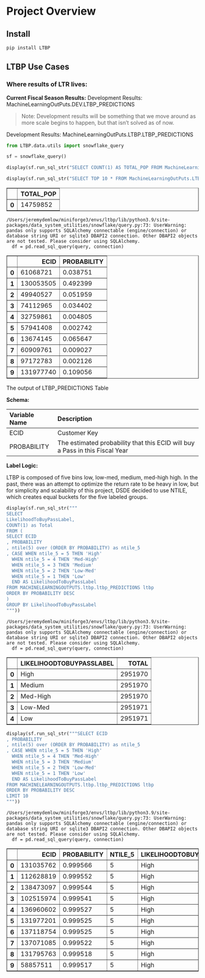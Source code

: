 Project Overview
================

<!-- WARNING: THIS FILE WAS AUTOGENERATED! DO NOT EDIT! -->

## Install

``` sh
pip install LTBP
```

## LTBP Use Cases

### Where results of LTR lives:

**Current Fiscal Season Results:** Development Results:
MachineLearningOutPuts.DEV.LTBP_PREDICTIONS

> Note: Development results will be something that we move around as
> more scale begins to happen, but that isn’t solved as of now.

Development Results: MachineLearningOutPuts.LTBP.LTBP_PREDICTIONS

``` python
from LTBP.data.utils import snowflake_query

sf = snowflake_query()

display(sf.run_sql_str("SELECT COUNT(1) AS TOTAL_POP FROM MachineLearningOutPuts.LTBP.LTBP_PREDICTIONS"))

display(sf.run_sql_str("SELECT TOP 10 * FROM MachineLearningOutPuts.LTBP.LTBP_PREDICTIONS"))
```

<div>
<style scoped>
    .dataframe tbody tr th:only-of-type {
        vertical-align: middle;
    }

    .dataframe tbody tr th {
        vertical-align: top;
    }

    .dataframe thead th {
        text-align: right;
    }
</style>
<table border="1" class="dataframe">
  <thead>
    <tr style="text-align: right;">
      <th></th>
      <th>TOTAL_POP</th>
    </tr>
  </thead>
  <tbody>
    <tr>
      <th>0</th>
      <td>14759852</td>
    </tr>
  </tbody>
</table>
</div>

    /Users/jeremydemlow/miniforge3/envs/ltbp/lib/python3.9/site-packages/data_system_utilities/snowflake/query.py:73: UserWarning: pandas only supports SQLAlchemy connectable (engine/connection) or database string URI or sqlite3 DBAPI2 connection. Other DBAPI2 objects are not tested. Please consider using SQLAlchemy.
      df = pd.read_sql_query(query, connection)

<div>
<style scoped>
    .dataframe tbody tr th:only-of-type {
        vertical-align: middle;
    }

    .dataframe tbody tr th {
        vertical-align: top;
    }

    .dataframe thead th {
        text-align: right;
    }
</style>
<table border="1" class="dataframe">
  <thead>
    <tr style="text-align: right;">
      <th></th>
      <th>ECID</th>
      <th>PROBABILITY</th>
    </tr>
  </thead>
  <tbody>
    <tr>
      <th>0</th>
      <td>61068721</td>
      <td>0.038751</td>
    </tr>
    <tr>
      <th>1</th>
      <td>130053505</td>
      <td>0.492399</td>
    </tr>
    <tr>
      <th>2</th>
      <td>49940527</td>
      <td>0.051959</td>
    </tr>
    <tr>
      <th>3</th>
      <td>74112965</td>
      <td>0.034402</td>
    </tr>
    <tr>
      <th>4</th>
      <td>32759861</td>
      <td>0.004805</td>
    </tr>
    <tr>
      <th>5</th>
      <td>57941408</td>
      <td>0.002742</td>
    </tr>
    <tr>
      <th>6</th>
      <td>13674145</td>
      <td>0.065647</td>
    </tr>
    <tr>
      <th>7</th>
      <td>60909761</td>
      <td>0.009027</td>
    </tr>
    <tr>
      <th>8</th>
      <td>97172783</td>
      <td>0.002126</td>
    </tr>
    <tr>
      <th>9</th>
      <td>131977740</td>
      <td>0.109056</td>
    </tr>
  </tbody>
</table>
</div>

The output of LTBP_PREDICTIONS Table

**Schema:**

| Variable Name | Description                                                                  |
|:--------------|:-----------------------------------------------------------------------------|
| ECID          | Customer Key                                                                 |
| PROBABILITY   | The estimated probability that this ECID will buy a Pass in this Fiscal Year |

**Label Logic:**

LTBP is composed of five bins low, low-med, medium, med-high high. In
the past, there was an attempt to optimize the return rate to be heavy
in low, but for simplicity and scalability of this project, DSDE decided
to use NTILE, which creates equal buckets for the five labeled groups.

``` python
display(sf.run_sql_str("""
SELECT 
LikelihoodToBuyPassLabel,
COUNT(1) as Total
FROM (
SELECT ECID
, PROBABILITY
, ntile(5) over (ORDER BY PROBABILITY) as ntile_5
, CASE WHEN ntile_5 = 5 THEN 'High'
  WHEN ntile_5 = 4 THEN 'Med-High'
  WHEN ntile_5 = 3 THEN 'Medium'
  WHEN ntile_5 = 2 THEN 'Low-Med'
  WHEN ntile_5 = 1 THEN 'Low'
  END AS LikelihoodToBuyPassLabel
FROM MACHINELEARNINGOUTPUTS.ltbp.ltbp_PREDICTIONS ltbp
ORDER BY PROBABILITY DESC
)
GROUP BY LikelihoodToBuyPassLabel
"""))
```

    /Users/jeremydemlow/miniforge3/envs/ltbp/lib/python3.9/site-packages/data_system_utilities/snowflake/query.py:73: UserWarning: pandas only supports SQLAlchemy connectable (engine/connection) or database string URI or sqlite3 DBAPI2 connection. Other DBAPI2 objects are not tested. Please consider using SQLAlchemy.
      df = pd.read_sql_query(query, connection)

<div>
<style scoped>
    .dataframe tbody tr th:only-of-type {
        vertical-align: middle;
    }

    .dataframe tbody tr th {
        vertical-align: top;
    }

    .dataframe thead th {
        text-align: right;
    }
</style>
<table border="1" class="dataframe">
  <thead>
    <tr style="text-align: right;">
      <th></th>
      <th>LIKELIHOODTOBUYPASSLABEL</th>
      <th>TOTAL</th>
    </tr>
  </thead>
  <tbody>
    <tr>
      <th>0</th>
      <td>High</td>
      <td>2951970</td>
    </tr>
    <tr>
      <th>1</th>
      <td>Medium</td>
      <td>2951970</td>
    </tr>
    <tr>
      <th>2</th>
      <td>Med-High</td>
      <td>2951970</td>
    </tr>
    <tr>
      <th>3</th>
      <td>Low-Med</td>
      <td>2951971</td>
    </tr>
    <tr>
      <th>4</th>
      <td>Low</td>
      <td>2951971</td>
    </tr>
  </tbody>
</table>
</div>

``` python
display(sf.run_sql_str("""SELECT ECID
, PROBABILITY
, ntile(5) over (ORDER BY PROBABILITY) as ntile_5
, CASE WHEN ntile_5 = 5 THEN 'High'
  WHEN ntile_5 = 4 THEN 'Med-High'
  WHEN ntile_5 = 3 THEN 'Medium'
  WHEN ntile_5 = 2 THEN 'Low-Med'
  WHEN ntile_5 = 1 THEN 'Low'
  END AS LikelihoodToBuyPassLabel
FROM MACHINELEARNINGOUTPUTS.ltbp.ltbp_PREDICTIONS ltbp
ORDER BY PROBABILITY DESC
LIMIT 10
"""))
```

    /Users/jeremydemlow/miniforge3/envs/ltbp/lib/python3.9/site-packages/data_system_utilities/snowflake/query.py:73: UserWarning: pandas only supports SQLAlchemy connectable (engine/connection) or database string URI or sqlite3 DBAPI2 connection. Other DBAPI2 objects are not tested. Please consider using SQLAlchemy.
      df = pd.read_sql_query(query, connection)

<div>
<style scoped>
    .dataframe tbody tr th:only-of-type {
        vertical-align: middle;
    }

    .dataframe tbody tr th {
        vertical-align: top;
    }

    .dataframe thead th {
        text-align: right;
    }
</style>
<table border="1" class="dataframe">
  <thead>
    <tr style="text-align: right;">
      <th></th>
      <th>ECID</th>
      <th>PROBABILITY</th>
      <th>NTILE_5</th>
      <th>LIKELIHOODTOBUYPASSLABEL</th>
    </tr>
  </thead>
  <tbody>
    <tr>
      <th>0</th>
      <td>131035762</td>
      <td>0.999566</td>
      <td>5</td>
      <td>High</td>
    </tr>
    <tr>
      <th>1</th>
      <td>112628819</td>
      <td>0.999552</td>
      <td>5</td>
      <td>High</td>
    </tr>
    <tr>
      <th>2</th>
      <td>138473097</td>
      <td>0.999544</td>
      <td>5</td>
      <td>High</td>
    </tr>
    <tr>
      <th>3</th>
      <td>102515974</td>
      <td>0.999541</td>
      <td>5</td>
      <td>High</td>
    </tr>
    <tr>
      <th>4</th>
      <td>136960602</td>
      <td>0.999527</td>
      <td>5</td>
      <td>High</td>
    </tr>
    <tr>
      <th>5</th>
      <td>131977201</td>
      <td>0.999525</td>
      <td>5</td>
      <td>High</td>
    </tr>
    <tr>
      <th>6</th>
      <td>137118754</td>
      <td>0.999525</td>
      <td>5</td>
      <td>High</td>
    </tr>
    <tr>
      <th>7</th>
      <td>137071085</td>
      <td>0.999522</td>
      <td>5</td>
      <td>High</td>
    </tr>
    <tr>
      <th>8</th>
      <td>131795763</td>
      <td>0.999518</td>
      <td>5</td>
      <td>High</td>
    </tr>
    <tr>
      <th>9</th>
      <td>58857511</td>
      <td>0.999517</td>
      <td>5</td>
      <td>High</td>
    </tr>
  </tbody>
</table>
</div>

